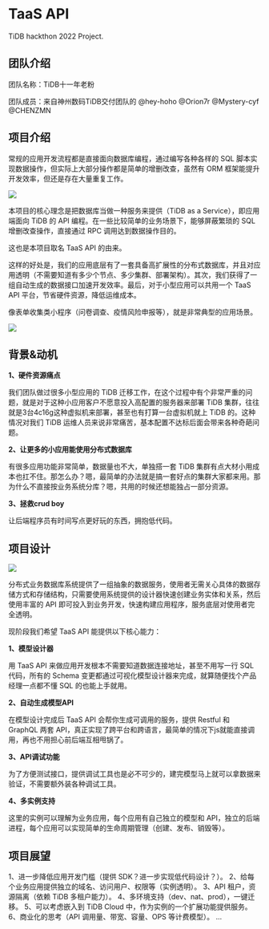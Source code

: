 # TaaS API
TiDB hackthon 2022 Project.

## 团队介绍

团队名称：TiDB十一年老粉

团队成员：来自神州数码TiDB交付团队的 @hey-hoho @Orion7r @Mystery-cyf @CHENZMN

## 项目介绍

常规的应用开发流程都是直接面向数据库编程，通过编写各种各样的 SQL 脚本实现数据操作，但实际上大部分操作都是简单的增删改查，虽然有 ORM 框架能提升开发效率，但还是存在大量重复工作。

![](https://s1.sukiui.com/i/2022/10/02/aabi7a2.png)

本项目的核心理念是把数据库当做一种服务来提供（TiDB as a Service），即应用端面向 TiDB 的 API 编程。在一些比较简单的业务场景下，能够屏蔽繁琐的 SQL 增删改查操作，直接通过 RPC 调用达到数据操作目的。

这也是本项目取名 TaaS API 的由来。

这样的好处是，我们的应用底层有了一套具备高扩展性的分布式数据库，并且对应用透明（不需要知道有多少个节点、多少集群、部署架构）。其次，我们获得了一组自动生成的数据接口加速开发效率。最后，对于小型应用可以共用一个 TaaS API 平台，节省硬件资源，降低运维成本。

像表单收集类小程序（问卷调查、疫情风险申报等），就是非常典型的应用场景。

![](https://s1.sukiui.com/i/2022/10/02/1115glr.png)

## 背景&动机

**1、硬件资源痛点**

我们团队做过很多小型应用的 TiDB 迁移工作，在这个过程中有个非常严重的问题，就是对于这种小应用客户不愿意投入高配置的服务器来部署 TiDB 集群，往往就是3台4c16g这种虚拟机来部署，甚至也有打算一台虚拟机就上 TiDB 的。这种情况对我们 TiDB 运维人员来说非常痛苦，基本配置不达标后面会带来各种奇葩问题。

**2、让更多的小应用能使用分布式数据库**

有很多应用功能非常简单，数据量也不大，单独搭一套 TiDB 集群有点大材小用成本也扛不住。那怎么办？嗯，最简单的办法就是搞一套好点的集群大家都来用。那为什么不直接按业务系统分库？嗯，共用的时候还想能独占一部分资源。

**3、拯救crud boy**

让后端程序员有时间写点更好玩的东西，拥抱低代码。

## 项目设计

![](https://s1.sukiui.com/i/2022/10/02/1115hjs.png)

分布式业务数据库系统提供了一组抽象的数据服务，使用者无需关心具体的数据存储方式和存储结构，只需要使用系统提供的设计器快速创建业务实体和关系，然后使用丰富的 API 即可投入到业务开发，快速构建应用程序，服务底层对使用者完全透明。

现阶段我们希望 TaaS API 能提供以下核心能力：

**1、模型设计器**

用 TaaS API 来做应用开发根本不需要知道数据连接地址，甚至不用写一行 SQL 代码，所有的 Schema 变更都通过可视化模型设计器来完成，就算随便找个产品经理一点都不懂 SQL 的也能上手就用。

**2、自动生成模型API**

在模型设计完成后 TaaS API 会帮你生成可调用的服务，提供 Restful 和 GraphQL 两套 API，真正实现了跨平台和跨语言，最简单的情况下js就能直接调用，再也不用担心前后端互相甩锅了。

**3、API调试功能**

为了方便测试接口，提供调试工具也是必不可少的，建完模型马上就可以拿数据来验证，不需要额外装各种调试工具。

**4、多实例支持**

这里的实例可以理解为业务应用，每个应用有自己独立的模型和 API，独立的后端进程，每个应用可以实现简单的生命周期管理（创建、发布、销毁等）。

## 项目展望

1、进一步降低应用开发门槛（提供 SDK？进一步实现低代码设计？）。
2、给每个业务应用提供独立的域名、访问用户、权限等（实例透明）。
3、API 租户，资源隔离（依赖 TiDB 多租户能力）。
4、多环境支持（dev、nat、prod），一键迁移。
5、可以考虑嵌入到 TiDB Cloud 中，作为实例的一个扩展功能提供服务。
6、商业化的思考（API 调用量、带宽、容量、OPS 等计费模型）。
...